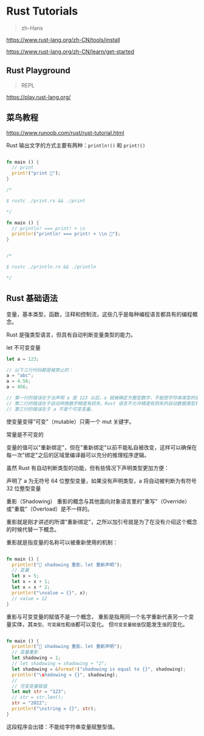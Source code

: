 # Rust Tutorials

> zh-Hans

https://www.rust-lang.org/zh-CN/tools/install

https://www.rust-lang.org/zh-CN/learn/get-started


## Rust Playground

> REPL

https://play.rust-lang.org/



## 菜鸟教程

https://www.runoob.com/rust/rust-tutorial.html

Rust 输出文字的方式主要有两种：`println!()` 和 `print!()`

```rs

fn main () {
  // print
  print!("print 🦀");
}

/*

$ rustc ./print.rs && ./print

*/


```

```rs
fn main () {
  // println! === print! + \n
  println!("println! === print! + \\n 🦀");
}


/*

$ rustc ./println.rs && ./println

*/
```

## Rust 基础语法

变量，基本类型，函数，注释和控制流，这些几乎是每种编程语言都具有的编程概念。

Rust 是强类型语言，但具有自动判断变量类型的能力。

let 不可变变量

```rs
let a = 123;

// 以下三行代码都是被禁止的：
a = "abc";
a = 4.56; 
a = 456;

// 第一行的错误在于当声明 a 是 123 以后，a 就被确定为整型数字，不能把字符串类型的值赋给它。
// 第二行的错误在于自动转换数字精度有损失，Rust 语言不允许精度有损失的自动数据类型转换。
// 第三行的错误在于 a 不是个可变变量。

```

使变量变得"可变"（mutable）只需一个 mut 关键字。

常量是不可变的

变量的值可以"重新绑定"，但在"重新绑定"以前不能私自被改变，这样可以确保在每一次"绑定"之后的区域里编译器可以充分的推理程序逻辑。

虽然 Rust 有自动判断类型的功能，但有些情况下声明类型更加方便：

声明了 a 为无符号 64 位整型变量，如果没有声明类型，a 将自动被判断为有符号 32 位整型变量


重影（Shadowing）
重影的概念与其他面向对象语言里的"重写"（Override）或"重载"（Overload）是不一样的。

重影就是刚才讲述的所谓"重新绑定"，之所以加引号就是为了在没有介绍这个概念的时候代替一下概念。

重影就是指变量的名称可以被重新使用的机制：

```rs

fn main () {
  println!("🦀 shadowing 重影，let 重新声明");
  // 变量
  let x = 5;
  let x = x + 1;
  let x = x * 2;
  println!("\nvalue = {}", x);
  // value = 12
}

```

重影与可变变量的赋值不是一个概念，
重影是指用同一个名字重新代表另一个变量实体，其`类型`、`可变属性`和`值`都可以变化。
但`可变变量赋值`仅能发生`值`的变化。

```rs

fn main () {
  println!("🦀 shadowing 重影，let 重新声明");
  // 变量重影
  let shadowing = 1;
  // let shadowing = shadowing + "2";
  let shadowing = &format!("shadowing is equal to {}", shadowing);
  println!("\shadowing = {}", shadowing);
  // 
  // 可变变量赋值
  let mut str = "123";
  // str = str.len();
  str = "2022";
  println!("\nstring = {}", str);
}

```

这段程序会出错：不能给字符串变量赋整型值。


